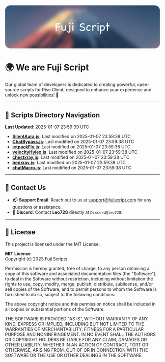 ![Banner](.github/b.webp)

# 🌍 **We are Fuji Script**

Our global team of developers is dedicated to creating powerful, open-source scripts for Rise Client, designed to enhance your experience and unlock new possibilities! 🌟

---
<!-- SCRIPTS_NAVIGATION_START -->
## 📂 **Scripts Directory Navigation**

**Last Updated**: 2025-01-07 23:59:39 UTC

- **[SilentAura.js](scripts/SilentAura.js)**: Last modified on 2025-01-07 23:59:38 UTC
- **[ChatBypass.js](scripts/ChatBypass.js)**: Last modified on 2025-01-07 23:59:38 UTC
- **[jetpackFly.js](scripts/jetpackFly.js)**: Last modified on 2025-01-07 23:59:38 UTC
- **[velocityHylex.js](scripts/velocityHylex.js)**: Last modified on 2025-01-07 23:59:38 UTC
- **[chestxray.js](scripts/chestxray.js)**: Last modified on 2025-01-07 23:59:38 UTC
- **[bedxray.js](scripts/bedxray.js)**: Last modified on 2025-01-07 23:59:38 UTC
- **[chatMacro.js](scripts/chatMacro.js)**: Last modified on 2025-01-07 23:59:38 UTC

<!-- SCRIPTS_NAVIGATION_END -->

---

## 💬 **Contact Us**  
- 📬 **Support Email**: Reach out to us at [support@fujiscript.com](mailto:support@fujiscript.com) for any questions or assistance.  
- 💬 **Discord**: Contact **Leo728** directly at `Discord@leo728`.

---

## 📜 **License**

This project is licensed under the MIT License.  

**MIT License**  
Copyright (c) 2023 Fuji Scripts  

Permission is hereby granted, free of charge, to any person obtaining a copy of this software and associated documentation files (the "Software"), to deal in the Software without restriction, including without limitation the rights to use, copy, modify, merge, publish, distribute, sublicense, and/or sell copies of the Software, and to permit persons to whom the Software is furnished to do so, subject to the following conditions:  

The above copyright notice and this permission notice shall be included in all copies or substantial portions of the Software.  

THE SOFTWARE IS PROVIDED "AS IS", WITHOUT WARRANTY OF ANY KIND, EXPRESS OR IMPLIED, INCLUDING BUT NOT LIMITED TO THE WARRANTIES OF MERCHANTABILITY, FITNESS FOR A PARTICULAR PURPOSE AND NONINFRINGEMENT. IN NO EVENT SHALL THE AUTHORS OR COPYRIGHT HOLDERS BE LIABLE FOR ANY CLAIM, DAMAGES OR OTHER LIABILITY, WHETHER IN AN ACTION OF CONTRACT, TORT OR OTHERWISE, ARISING FROM, OUT OF OR IN CONNECTION WITH THE SOFTWARE OR THE USE OR OTHER DEALINGS IN THE SOFTWARE.  
